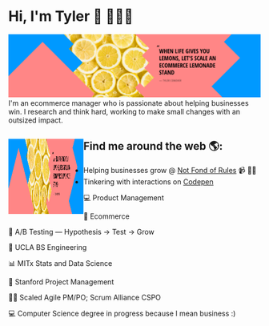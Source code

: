 # Hi, I'm Tyler 👋 👨🏻‍💻

<img src="https://raw.githubusercontent.com/tylerhq/tylerhq/master/banner.png" alt="banner that says When life gives you lemons, let's scale a lemonade stand -Tyler Conover">
I'm an ecommerce manager who is passionate about helping businesses win. I research and think hard, working to make small changes with an outsized impact.


## Find me around the web 🌎: <a href="https://notfondofrules.com/"><img align="left" width="150" height="150" src="https://raw.githubusercontent.com/tylerhq/tylerhq/master/banner.png" alt="illustration of tyler waving"></a>
- Helping businesses grow @ <a href="https://notfondofrules.com/">Not Fond of Rules</a> 📹 ✍🏼
- Tinkering with interactions on <a href="https://codepen.io/tylerhq"> Codepen</a>

💻 Product Management

🛒 Ecommerce

🧪 A/B Testing — Hypothesis → Test → Grow

🧸 UCLA BS Engineering

📊 MITx Stats and Data Science

🌲 Stanford Project Management

🏃🏻 Scaled Agile PM/PO; Scrum Alliance CSPO

💻 Computer Science degree in progress because I mean business :)
